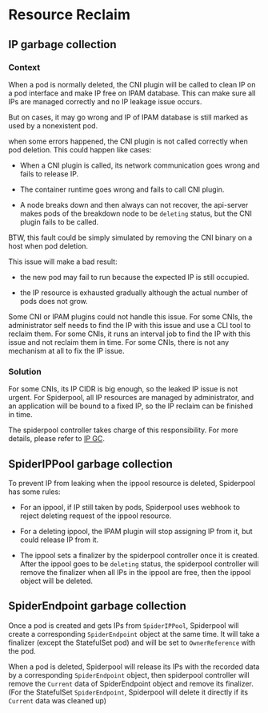 # Resource Reclaim

## IP garbage collection

### Context

When a pod is normally deleted, the CNI plugin will be called to clean IP on a pod interface and make IP free on IPAM database.
This can make sure all IPs are managed correctly and no IP leakage issue occurs.

But on cases, it may go wrong and IP of IPAM database is still marked as used by a nonexistent pod.

when some errors happened, the CNI plugin is not called correctly when pod deletion. This could happen like cases:

* When a CNI plugin is called, its network communication goes wrong and fails to release IP.

* The container runtime goes wrong and fails to call CNI plugin.

* A node breaks down and then always can not recover, the api-server makes pods of the breakdown node to be `deleting` status, but the CNI plugin fails to be called.

BTW, this fault could be simply simulated by removing the CNI binary on a host when pod deletion.

This issue will make a bad result:

* the new pod may fail to run because the expected IP is still occupied.

* the IP resource is exhausted gradually although the actual number of pods does not grow.

Some CNI or IPAM plugins could not handle this issue. For some CNIs, the administrator self needs to find the IP with this issue and use a CLI tool to reclaim them.
For some CNIs, it runs an interval job to find the IP with this issue and not reclaim them in time. For some CNIs, there is not any mechanism at all to fix the IP issue.

### Solution

For some CNIs, its IP CIDR is big enough, so the leaked IP issue is not urgent.
For Spiderpool, all IP resources are managed by administrator, and an application will be bound to a fixed IP, so the IP reclaim can be finished in time.

The spiderpool controller takes charge of this responsibility. For more details, please refer to [IP GC](https://github.com/spidernet-io/spiderpool/blob/main/pkg/gcmanager/README.md).

## SpiderIPPool garbage collection

To prevent IP from leaking when the ippool resource is deleted, Spiderpool has some rules:

* For an ippool, if IP still taken by pods, Spiderpool uses webhook to reject deleting request of the ippool resource.

* For a deleting ippool, the IPAM plugin will stop assigning IP from it, but could release IP from it.

* The ippool sets a finalizer by the spiderpool controller once it is created. After the ippool goes to be `deleting` status,
the spiderpool controller will remove the finalizer when all IPs in the ippool are free, then the ippool object will be deleted.

## SpiderEndpoint garbage collection

Once a pod is created and gets IPs from `SpiderIPPool`, Spiderpool will create a corresponding `SpiderEndpoint` object at the same time.
It will take a finalizer (except the StatefulSet pod) and will be set to `OwnerReference` with the pod.

When a pod is deleted, Spiderpool will release its IPs with the recorded data by a corresponding `SpiderEndpoint` object,
then spiderpool controller will remove the `Current` data of SpiderEndpoint object and remove its finalizer.
(For the StatefulSet `SpiderEndpoint`, Spiderpool will delete it directly if its `Current` data was cleaned up)
